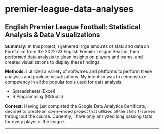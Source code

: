 # premier-league-data-analyses

## English Premier League Football: Statistical Analysis &amp; Data Visualizations

**Summary:** In this project, I gathered large amounts of stats and data on Fbref.com from the 2022-23 English Premier League Season, then performed data analysis to glean insights on players and teams, and created visualizations to display these findings.

**Methods:** I utilized a variety of softwares and platforms to perform these analyses and produce visualizations. My intention was to demonstrate competency in all the popular tools used for data analysis:
* Spreadsheets (Excel)
* R Programming (RStudio)

**Context:** Having just completed the Google Data Analytics Certificate, I decided to create an open-ended project that utilizes all the skills I learned throughout the course. Currently, I have only analyzed long passing stats for every player in the league.
__________________________________________________________________________
